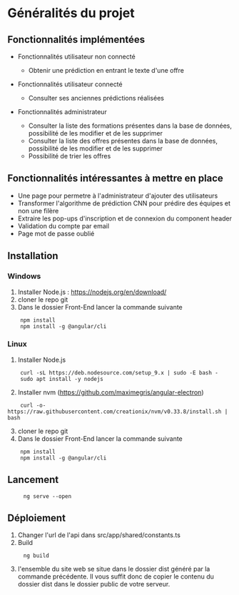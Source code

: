 
# Généralités du projet

## Fonctionnalités implémentées

* Fonctionnalités utilisateur non connecté
    * Obtenir une prédiction en entrant le texte d'une offre

* Fonctionnalités utilisateur connecté
    * Consulter ses anciennes prédictions réalisées

* Fonctionnalités administrateur
    * Consulter la liste des formations présentes dans la base de données, possibilité de les modifier et de les supprimer
    * Consulter la liste des offres présentes dans la base de données, possibilité de les modifier et de les supprimer
    * Possibilité de trier les offres 

## Fonctionnalités intéressantes à mettre en place

* Une page pour permetre à l'administrateur d'ajouter des utilisateurs
* Transformer l'algorithme de prédiction CNN pour prédire des équipes et non une filère
* Extraire les pop-ups d'inscription et de connexion du component header
* Validation du compte par email
* Page mot de passe oublié

## Installation

### Windows

1. Installer Node.js : https://nodejs.org/en/download/
2. cloner le repo git
3. Dans le dossier Front-End lancer la commande suivante
```shell
    npm install
    npm install -g @angular/cli
```


### Linux
1. Installer Node.js 
```shell
    curl -sL https://deb.nodesource.com/setup_9.x | sudo -E bash -
    sudo apt install -y nodejs
```
2. Installer nvm (https://github.com/maximegris/angular-electron)
```
    curl -o- https://raw.githubusercontent.com/creationix/nvm/v0.33.8/install.sh | bash

```
3. cloner le repo git
4. Dans le dossier Front-End lancer la commande suivante
```shell
    npm install
    npm install -g @angular/cli
```

## Lancement

```shell
     ng serve --open
```


## Déploiement

1. Changer l'url de l'api dans src/app/shared/constants.ts
2. Build
```
     ng build
```
3. l'ensemble du site web se situe dans le dossier dist généré par la commande précédente. Il vous suffit donc de copier le contenu du dossier dist dans le dossier public de votre serveur.


